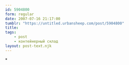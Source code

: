 ```yaml
---
id: 5904800
form: regular
date: 2007-07-16 21:17:00
tumblr: "https://untitled.urbansheep.com/post/5904800"
title:
tags:
    - post
    - контейнерный склад
layout: post-text.njk
---
```


<p>*</p>

